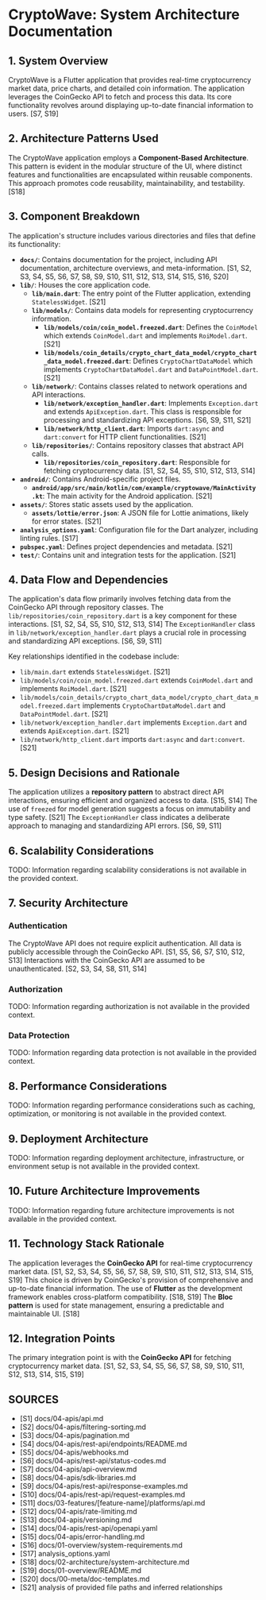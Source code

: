 # CryptoWave: System Architecture Documentation

## 1. System Overview

CryptoWave is a Flutter application that provides real-time cryptocurrency market data, price charts, and detailed coin information. The application leverages the CoinGecko API to fetch and process this data. Its core functionality revolves around displaying up-to-date financial information to users. [S7, S19]

## 2. Architecture Patterns Used

The CryptoWave application employs a **Component-Based Architecture**. This pattern is evident in the modular structure of the UI, where distinct features and functionalities are encapsulated within reusable components. This approach promotes code reusability, maintainability, and testability. [S18]

## 3. Component Breakdown

The application's structure includes various directories and files that define its functionality:

*   **`docs/`**: Contains documentation for the project, including API documentation, architecture overviews, and meta-information. [S1, S2, S3, S4, S5, S6, S7, S8, S9, S10, S11, S12, S13, S14, S15, S16, S20]
*   **`lib/`**: Houses the core application code.
    *   **`lib/main.dart`**: The entry point of the Flutter application, extending `StatelessWidget`. [S21]
    *   **`lib/models/`**: Contains data models for representing cryptocurrency information.
        *   **`lib/models/coin/coin_model.freezed.dart`**: Defines the `CoinModel` which extends `CoinModel.dart` and implements `RoiModel.dart`. [S21]
        *   **`lib/models/coin_details/crypto_chart_data_model/crypto_chart_data_model.freezed.dart`**: Defines `CryptoChartDataModel` which implements `CryptoChartDataModel.dart` and `DataPointModel.dart`. [S21]
    *   **`lib/network/`**: Contains classes related to network operations and API interactions.
        *   **`lib/network/exception_handler.dart`**: Implements `Exception.dart` and extends `ApiException.dart`. This class is responsible for processing and standardizing API exceptions. [S6, S9, S11, S21]
        *   **`lib/network/http_client.dart`**: Imports `dart:async` and `dart:convert` for HTTP client functionalities. [S21]
    *   **`lib/repositories/`**: Contains repository classes that abstract API calls.
        *   **`lib/repositories/coin_repository.dart`**: Responsible for fetching cryptocurrency data. [S1, S2, S4, S5, S10, S12, S13, S14]
*   **`android/`**: Contains Android-specific project files.
    *   **`android/app/src/main/kotlin/com/example/cryptowave/MainActivity.kt`**: The main activity for the Android application. [S21]
*   **`assets/`**: Stores static assets used by the application.
    *   **`assets/lottie/error.json`**: A JSON file for Lottie animations, likely for error states. [S21]
*   **`analysis_options.yaml`**: Configuration file for the Dart analyzer, including linting rules. [S17]
*   **`pubspec.yaml`**: Defines project dependencies and metadata. [S21]
*   **`test/`**: Contains unit and integration tests for the application. [S21]

## 4. Data Flow and Dependencies

The application's data flow primarily involves fetching data from the CoinGecko API through repository classes. The `lib/repositories/coin_repository.dart` is a key component for these interactions. [S1, S2, S4, S5, S10, S12, S13, S14] The `ExceptionHandler` class in `lib/network/exception_handler.dart` plays a crucial role in processing and standardizing API exceptions. [S6, S9, S11]

Key relationships identified in the codebase include:
*   `lib/main.dart` extends `StatelessWidget`. [S21]
*   `lib/models/coin/coin_model.freezed.dart` extends `CoinModel.dart` and implements `RoiModel.dart`. [S21]
*   `lib/models/coin_details/crypto_chart_data_model/crypto_chart_data_model.freezed.dart` implements `CryptoChartDataModel.dart` and `DataPointModel.dart`. [S21]
*   `lib/network/exception_handler.dart` implements `Exception.dart` and extends `ApiException.dart`. [S21]
*   `lib/network/http_client.dart` imports `dart:async` and `dart:convert`. [S21]

## 5. Design Decisions and Rationale

The application utilizes a **repository pattern** to abstract direct API interactions, ensuring efficient and organized access to data. [S15, S14] The use of `freezed` for model generation suggests a focus on immutability and type safety. [S21] The `ExceptionHandler` class indicates a deliberate approach to managing and standardizing API errors. [S6, S9, S11]

## 6. Scalability Considerations

TODO: Information regarding scalability considerations is not available in the provided context.

## 7. Security Architecture

### Authentication

The CryptoWave API does not require explicit authentication. All data is publicly accessible through the CoinGecko API. [S1, S5, S6, S7, S10, S12, S13] Interactions with the CoinGecko API are assumed to be unauthenticated. [S2, S3, S4, S8, S11, S14]

### Authorization

TODO: Information regarding authorization is not available in the provided context.

### Data Protection

TODO: Information regarding data protection is not available in the provided context.

## 8. Performance Considerations

TODO: Information regarding performance considerations such as caching, optimization, or monitoring is not available in the provided context.

## 9. Deployment Architecture

TODO: Information regarding deployment architecture, infrastructure, or environment setup is not available in the provided context.

## 10. Future Architecture Improvements

TODO: Information regarding future architecture improvements is not available in the provided context.

## 11. Technology Stack Rationale

The application leverages the **CoinGecko API** for real-time cryptocurrency market data. [S1, S2, S3, S4, S5, S6, S7, S8, S9, S10, S11, S12, S13, S14, S15, S19] This choice is driven by CoinGecko's provision of comprehensive and up-to-date financial information. The use of **Flutter** as the development framework enables cross-platform compatibility. [S18, S19] The **Bloc pattern** is used for state management, ensuring a predictable and maintainable UI. [S18]

## 12. Integration Points

The primary integration point is with the **CoinGecko API** for fetching cryptocurrency market data. [S1, S2, S3, S4, S5, S6, S7, S8, S9, S10, S11, S12, S13, S14, S15, S19]

## SOURCES

- [S1] docs/04-apis/api.md
- [S2] docs/04-apis/filtering-sorting.md
- [S3] docs/04-apis/pagination.md
- [S4] docs/04-apis/rest-api/endpoints/README.md
- [S5] docs/04-apis/webhooks.md
- [S6] docs/04-apis/rest-api/status-codes.md
- [S7] docs/04-apis/api-overview.md
- [S8] docs/04-apis/sdk-libraries.md
- [S9] docs/04-apis/rest-api/response-examples.md
- [S10] docs/04-apis/rest-api/request-examples.md
- [S11] docs/03-features/[feature-name]/platforms/api.md
- [S12] docs/04-apis/rate-limiting.md
- [S13] docs/04-apis/versioning.md
- [S14] docs/04-apis/rest-api/openapi.yaml
- [S15] docs/04-apis/error-handling.md
- [S16] docs/01-overview/system-requirements.md
- [S17] analysis_options.yaml
- [S18] docs/02-architecture/system-architecture.md
- [S19] docs/01-overview/README.md
- [S20] docs/00-meta/doc-templates.md
- [S21] analysis of provided file paths and inferred relationships